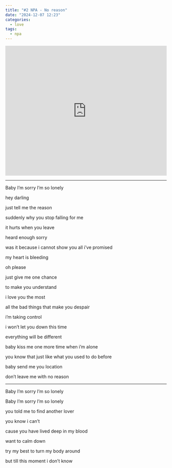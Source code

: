 ```yaml
---
title: "#2 NPA - No reason"
date: "2024-12-07 12:23"
categories:
  - love
tags:
  - npa
---
```


<iframe style="overflow:hidden; width:100%; height:405px" src="https://www.youtube.com/embed/YuAdJ-O1Pwk?si=aqzC1QkXEgV4lR_0" frameborder="0" allow="accelerometer; autoplay; clipboard-write; encrypted-media; gyroscope; picture-in-picture" allowfullscreen></iframe>

---

Baby I’m sorry I’m so lonely

hey darling

just tell me the reason

suddenly why you stop falling for me

it hurts when you leave

heard enough sorry

was it because i cannot show you all i’ve promised

my heart is bleeding

oh please

just give me one chance

to make you understand

i love you the most

all the bad things that make you despair

i’m taking control

i won’t let you down this time

everything will be different

baby kiss me one more time when i’m alone

you know that just like what you used to do before

baby send me you location

don’t leave me with no reason

---

Baby I’m sorry I’m so lonely

Baby I’m sorry I’m so lonely

you told me to find another lover

you know i can’t

cause you have lived deep in my blood

want to calm down

try my best to turn my body around

but till this moment i don’t know

